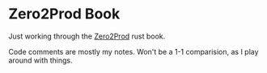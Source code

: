 # Zero2Prod Book
Just working through the [Zero2Prod](https://www.zero2prod.com/index.html?country_code=US) rust book.

Code comments are mostly my notes. Won't be a 1-1 comparision, as I play around with things.